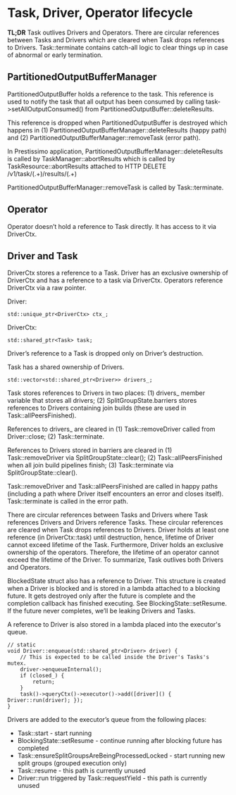 # Task, Driver, Operator lifecycle

__TL;DR__ Task outlives Drivers and Operators. There are circular references between
Tasks and Drivers which are cleared when Task drops references to Drivers.
Task::terminate contains catch-all logic to clear things up in case of abnormal
or early termination.

## PartitionedOutputBufferManager

PartitionedOutputBuffer holds a reference to the task. This reference is used to
notify the task that all output has been consumed by calling
task->setAllOutputConsumed() from PartitionedOutputBuffer::deleteResults.

This reference is dropped when PartitionedOutputBuffer is destroyed which
happens in (1) PartitionedOutputBufferManager::deleteResults (happy path) and
(2) PartitionedOutputBufferManager::removeTask (error path).

In Prestissimo application, PartitionedOutputBufferManager::deleteResults is called by
TaskManager::abortResults which is called by TaskResource::abortResults
attached to HTTP DELETE /v1/task/(.+)/results/(.+)

PartitionedOutputBufferManager::removeTask is called by Task::terminate.

## Operator

Operator doesn’t hold a reference to Task directly. It has access to it via
DriverCtx.

## Driver and Task

DriverCtx stores a reference to a Task. Driver has an exclusive ownership of
DriverCtx and has a reference to a task via DriverCtx. Operators reference
DriverCtx via a raw pointer.

Driver:

    std::unique_ptr<DriverCtx> ctx_;

DriverCtx:

    std::shared_ptr<Task> task;

Driver’s reference to a Task is dropped only on Driver’s destruction.

Task has a shared ownership of Drivers.

    std::vector<std::shared_ptr<Driver>> drivers_;

Task stores references to Drivers in two places: (1) drivers_ member variable
that stores all drivers; (2) SplitGroupState.barriers stores references to
Drivers containing join builds (these are used in Task::allPeersFinished).

References to drivers_ are cleared in (1) Task::removeDriver called from
Driver::close; (2) Task::terminate.

References to Drivers stored in barriers are cleared in (1) Task::removeDriver
via SplitGroupState::clear(); (2) Task::allPeersFinished when all join build
pipelines finish; (3) Task::terminate via SplitGroupState::clear().

Task::removeDriver and Task::allPeersFinished are called in happy paths
(including a path where Driver itself encounters an error and closes itself).
Task::terminate is called in the error path.

There are circular references between Tasks and Drivers where Task references
Drivers and Drivers reference Tasks. These circular references are cleared when
Task drops references to Drivers. Driver holds at least one reference
(in DriverCtx::task) until destruction, hence, lifetime of Driver cannot exceed
lifetime of the Task. Furthermore, Driver holds an exclusive ownership of the
operators. Therefore, the lifetime of an operator cannot exceed the lifetime of
the Driver. To summarize, Task outlives both Drivers and Operators.

BlockedState struct also has a reference to Driver. This structure is created
when a Driver is blocked and is stored in a lambda attached to a blocking
future. It gets destroyed only after the future is complete and the completion
callback has finished executing. See BlockingState::setResume. If the future
never completes, we’ll be leaking Drivers and Tasks.

A reference to Driver is also stored in a lambda placed into the executor's
queue.

    // static
    void Driver::enqueue(std::shared_ptr<Driver> driver) {
        // This is expected to be called inside the Driver's Tasks's mutex.
        driver->enqueueInternal();
        if (closed_) {
            return;
        }
        task()->queryCtx()->executor()->add([driver]() { Driver::run(driver); });
    }

Drivers are added to the executor’s queue from the following places:
* Task::start - start running
* BlockingState::setResume - continue running after blocking future has completed
* Task::ensureSplitGroupsAreBeingProcessedLocked - start running new split groups (grouped execution only)
* Task::resume - this path is currently unused
* Driver::run triggered by Task::requestYield - this path is currently unused
